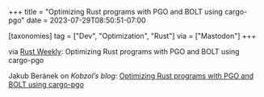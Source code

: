 +++
title = "Optimizing Rust programs with PGO and BOLT using cargo-pgo"
date = 2023-07-29T08:50:51-07:00

[taxonomies]
tag = ["Dev", "Optimization", "Rust"]
via = ["Mastodon"]
+++

via [Rust Weekly](https://mastodon.social/@rust_discussions/110795317899936368): Optimizing Rust programs with PGO and BOLT using cargo-pgo

<!-- more -->

Jakub Beránek on _Kobzol’s blog_: [Optimizing Rust programs with PGO and BOLT using cargo-pgo](https://kobzol.github.io/rust/cargo/2023/07/28/rust-cargo-pgo.html)
